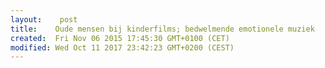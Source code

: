 ```yaml
---
layout:    post
title:    Oude mensen bij kinderfilms; bedwelmende emotionele muziek
created:  Fri Nov 06 2015 17:45:30 GMT+0100 (CET)
modified: Wed Oct 11 2017 23:42:23 GMT+0200 (CEST)
---
```

